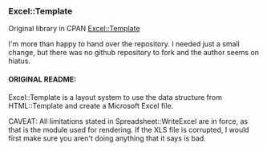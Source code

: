 ### Excel::Template

Original library in CPAN [Excel::Template](http://search.cpan.org/~rbo/Excel-Template-0.34/)

I'm more than happy to hand over the repository. I needed just a small change,
but there was no github repository to fork and the author seems on hiatus.

#### ORIGINAL README:

Excel::Template is a layout system to use the data structure from HTML::Template
and create a Microsoft Excel file.

CAVEAT: All limitations stated in Spreadsheet::WriteExcel are in force, as that
is the module used for rendering. If the XLS file is corrupted, I would first
make sure you aren't doing anything that it says is bad.
